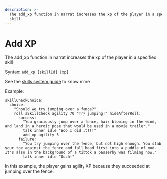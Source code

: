 ```yaml
---
description: >-
  The add_xp function in narrat increases the xp of the player in a specified
  skill
---
```


# Add XP

The add_xp function in narrat increases the xp of the player in a specified skill

Syntax: `add_xp [skillId] [xp]`

See the [skills system guide](../../features/skills.md) to know more

Example:

```narrat
skillCheckChoice:
  choice:
    "Should we try jumping over a fence?"
    roll aSkillCheck agility 70 "Try jumping!" hideAfterRoll:
      success:
        "You graciously jump over a fence, hair blowing in the wind, and land in a heroic pose that would be used in a movie trailer."
        talk inner idle "Woo I did it!!!"
        add_xp agility 5
      failure:
        "You try jumping over the fence, but not high enough. You stab your toe against the fence and fall head first into a puddle of mud. It's also in the background of a tiktok a passerby was filming now."
        talk inner idle "Ouch!"
```

In this example, the player gains agility XP because they succeeded at jumping over the fence.
